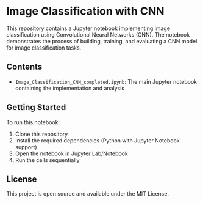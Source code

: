 # Image Classification with CNN

This repository contains a Jupyter notebook implementing image classification using Convolutional Neural Networks (CNN). The notebook demonstrates the process of building, training, and evaluating a CNN model for image classification tasks.

## Contents

- `Image_Classification_CNN_completed.ipynb`: The main Jupyter notebook containing the implementation and analysis

## Getting Started

To run this notebook:

1. Clone this repository
2. Install the required dependencies (Python with Jupyter Notebook support)
3. Open the notebook in Jupyter Lab/Notebook
4. Run the cells sequentially

## License

This project is open source and available under the MIT License.
